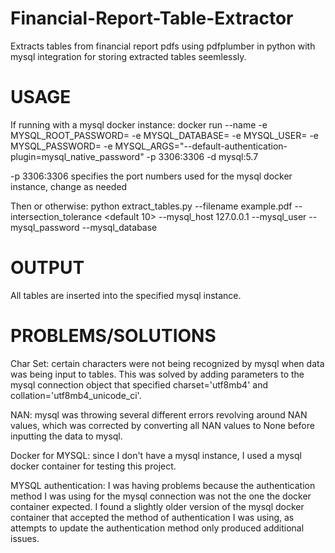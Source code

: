 # Financial-Report-Table-Extractor
Extracts tables from financial report pdfs using pdfplumber in python with mysql integration for storing extracted tables seemlessly.

# USAGE
If running with a mysql docker instance:
docker run --name <instance name> -e MYSQL_ROOT_PASSWORD=<root password> -e MYSQL_DATABASE=<database name> -e MYSQL_USER=<user name> -e MYSQL_PASSWORD=<user password> -e MYSQL_ARGS="--default-authentication-plugin=mysql_native_password" -p 3306:3306 -d mysql:5.7

-p 3306:3306 specifies the port numbers used for the mysql docker instance, change as needed

Then or otherwise:
python extract_tables.py --filename example.pdf --intersection_tolerance <default 10> --mysql_host 127.0.0.1 --mysql_user <user name> --mysql_password <user password> --mysql_database <database name>

# OUTPUT
All tables are inserted into the specified mysql instance.

# PROBLEMS/SOLUTIONS
Char Set: certain characters were not being recognized by mysql when data was being input to tables. This was solved by adding parameters to
the mysql connection object that specified charset='utf8mb4' and collation='utf8mb4_unicode_ci'. 

NAN: mysql was throwing several different errors revolving around NAN values, which was corrected by converting all NAN values to None before
inputting the data to mysql.

Docker for MYSQL: since I don't have a mysql instance, I used a mysql docker container for testing this project.

MYSQL authentication: I was having problems because the authentication method I was using for the mysql connection was not the one the docker container expected.
I found a slightly older version of the mysql docker container that accepted the method of authentication I was using, as attempts to update the authentication method
only produced additional issues.
